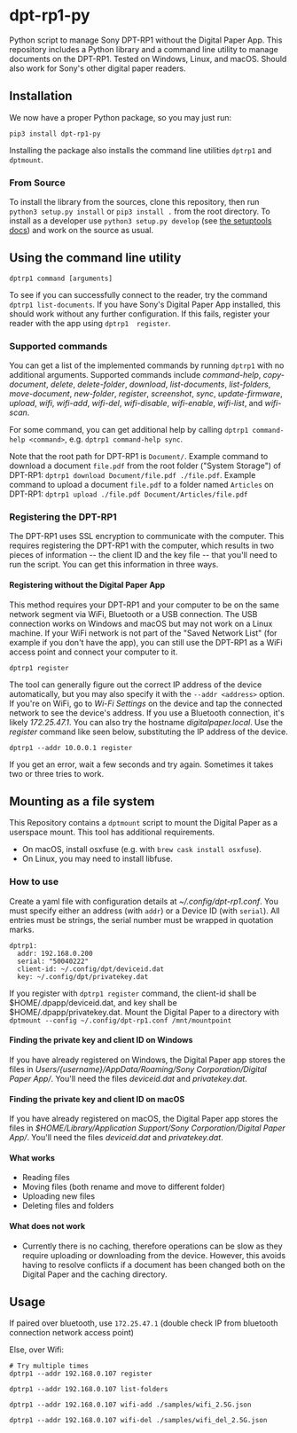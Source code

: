 # dpt-rp1-py
Python script to manage Sony DPT-RP1 without the Digital Paper App. This repository includes a Python library and a command line utility to manage documents on the DPT-RP1. Tested on Windows, Linux, and macOS. Should also work for Sony's other digital paper readers.

## Installation
We now have a proper Python package, so you may just run:

```
pip3 install dpt-rp1-py
```

Installing the package also installs the command line utilities `dptrp1` and `dptmount`.


### From Source
To install the library from the sources, clone this repository, then run `python3 setup.py install` or `pip3 install .` from the root directory. To install as a developer use `python3 setup.py develop` (see [the setuptools docs](http://setuptools.readthedocs.io/en/latest/setuptools.html#development-mode)) and work on the source as usual.

## Using the command line utility
```
dptrp1 command [arguments]
```

To see if you can successfully connect to the reader, try the command `dptrp1 list-documents`. If you have Sony's Digital Paper App installed, this should work without any further configuration. If this fails, register your reader with the app using `dptrp1  register`.

### Supported commands
You can get a list of the implemented commands by running `dptrp1` with no additional arguments. Supported commands include _command-help_, _copy-document_, _delete_, _delete-folder_, _download_, _list-documents_, _list-folders_, _move-document_, _new-folder_, _register_, _screenshot_, _sync_, _update-firmware_, _upload_, _wifi_, _wifi-add_, _wifi-del_, _wifi-disable_, _wifi-enable_, _wifi-list_, and _wifi-scan_.

For some command, you can get additional help by calling `dptrp1 command-help <command>`, e.g. `dptrp1 command-help sync`.

Note that the root path for DPT-RP1 is `Document/`. Example command to download a document `file.pdf` from the root folder ("System Storage") of DPT-RP1: `dptrp1 download Document/file.pdf ./file.pdf`. Example command to upload a document `file.pdf` to a folder named `Articles` on DPT-RP1: `dptrp1 upload ./file.pdf Document/Articles/file.pdf`

### Registering the DPT-RP1
The DPT-RP1 uses SSL encryption to communicate with the computer.  This requires registering the DPT-RP1 with the computer, which results in two pieces of information -- the client ID and the key file -- that you'll need to run the script. You can get this information in three ways.

#### Registering without the Digital Paper App
This method requires your DPT-RP1 and your computer to be on the same network segment via WiFi, Bluetooth or a USB connection. The USB connection works on Windows and macOS but may not work on a Linux machine. If your WiFi network is not part of the "Saved Network List" (for example if you don't have the app), you can still use the DPT-RP1 as a WiFi access point and connect your computer to it.

```
dptrp1 register
```

The tool can generally figure out the correct IP address of the device automatically, but you may also specify it with the `--addr <address>` option. If you're on WiFi, go to _Wi-Fi Settings_ on the device and tap the connected network to see the device's address. If you use a Bluetooth connection, it's likely _172.25.47.1_. You can also try the hostname _digitalpaper.local_. Use the _register_ command like seen below, substituting the IP address of the device.

```
dptrp1 --addr 10.0.0.1 register
```

If you get an error, wait a few seconds and try again. Sometimes it takes two or three tries to work.

## Mounting as a file system
This Repository contains a `dptmount` script to mount the Digital Paper as a userspace mount. This tool has additional requirements.

- On macOS, install osxfuse (e.g. with `brew cask install osxfuse`). 
- On Linux, you may need to install libfuse.

### How to use 
Create a yaml file with configuration details at _~/.config/dpt-rp1.conf_. You must specify either an address (with `addr`) or a Device ID (with `serial`). All entries must be strings, the serial number must be wrapped in quotation marks.

```
dptrp1:
  addr: 192.168.0.200
  serial: "50040222"
  client-id: ~/.config/dpt/deviceid.dat
  key: ~/.config/dpt/privatekey.dat
```
If you register with `dptrp1 register` command, the client-id shall be $HOME/.dpapp/deviceid.dat, and key shall be $HOME/.dpapp/privatekey.dat.
Mount the Digital Paper to a directory with `dptmount --config ~/.config/dpt-rp1.conf /mnt/mountpoint`

#### Finding the private key and client ID on Windows

If you have already registered on Windows, the Digital Paper app stores the files in _Users/{username}/AppData/Roaming/Sony Corporation/Digital Paper App/_. You'll need the files _deviceid.dat_ and _privatekey.dat_.

#### Finding the private key and client ID on macOS

If you have already registered on macOS, the Digital Paper app stores the files in _$HOME/Library/Application Support/Sony Corporation/Digital Paper App/_. You'll need the files _deviceid.dat_ and _privatekey.dat_.

#### What works
* Reading files
* Moving files (both rename and move to different folder)
* Uploading new files
* Deleting files and folders 

#### What does not work
* Currently there is no caching, therefore operations can be slow as they require uploading or downloading from the 
device. However, this avoids having to resolve conflicts if a document has been changed both on the Digital Paper and
the caching directory.

## Usage

If paired over bluetooth, use `172.25.47.1` (double check IP from bluetooth connection network access point)

Else, over Wifi:

```
# Try multiple times
dptrp1 --addr 192.168.0.107 register

dptrp1 --addr 192.168.0.107 list-folders

dptrp1 --addr 192.168.0.107 wifi-add ./samples/wifi_2.5G.json

dptrp1 --addr 192.168.0.107 wifi-del ./samples/wifi_del_2.5G.json
```
